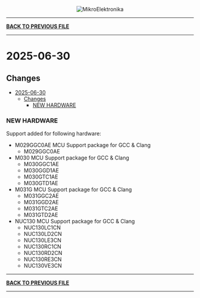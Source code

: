 <p align="center">
  <img src="http://www.mikroe.com/img/designs/beta/logo_small.png?raw=true" alt="MikroElektronika"/>
</p>

---

**[BACK TO PREVIOUS FILE](../changelog.md)**

---

# 2025-06-30

## Changes

- [2025-06-30](#2025-06-30)
  - [Changes](#changes)
    - [NEW HARDWARE](#new-hardware)

### NEW HARDWARE

Support added for following hardware:

+ M029GGC0AE MCU Support package for GCC & Clang
  + M029GGC0AE
+ M030 MCU Support package for GCC & Clang
  + M030GGC1AE
  + M030GGD1AE
  + M030GTC1AE
  + M030GTD1AE
+ M031G MCU Support package for GCC & Clang
  + M031GGC2AE
  + M031GGD2AE
  + M031GTC2AE
  + M031GTD2AE
+ NUC130 MCU Support package for GCC & Clang
  + NUC130LC1CN
  + NUC130LD2CN
  + NUC130LE3CN
  + NUC130RC1CN
  + NUC130RD2CN
  + NUC130RE3CN
  + NUC130VE3CN

---

**[BACK TO PREVIOUS FILE](../changelog.md)**

---
